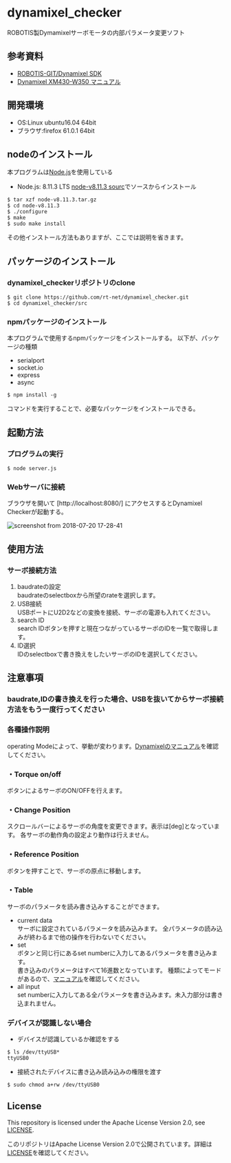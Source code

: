 # dynamixel_checker
ROBOTIS製Dymamixelサーボモータの内部パラメータ変更ソフト

## 参考資料
 * [ROBOTIS-GIT/Dynamixel SDK](https://github.com/ROBOTIS-GIT/DynamixelSDK)
 * [Dynamixel XM430-W350 マニュアル](http://www.besttechnology.co.jp/modules/knowledge/?Dynamixel%20XM430-W350)

## 開発環境
 - OS:Linux ubuntu16.04 64bit
 - ブラウザ:firefox 61.0.1 64bit
 
## nodeのインストール
   本プログラムは[Node.js](https://nodejs.org/ja/)を使用している  

   - Node.js: 8.11.3 LTS
    [node-v8.11.3 sourc](https://nodejs.org/dist/v8.11.3/node-v8.11.3.tar.gz)でソースからインストール
   ``` 
   $ tar xzf node-v8.11.3.tar.gz
   $ cd node-v8.11.3
   $ ./configure
   $ make
   $ sudo make install 
   ```
   その他インストール方法もありますが、ここでは説明を省きます。

## パッケージのインストール
   ### dynamixel_checkerリポジトリのclone
   ```
   $ git clone https://github.com/rt-net/dynamixel_checker.git 
   $ cd dynamixel_checker/src
   ```
   ### npmパッケージのインストール
   本プログラムで使用するnpmパッケージをインストールする。
   以下が、パッケージの種類
   - serialport
   - socket.io
   - express
   - async
   
   ```
   $ npm install -g
   ```
   コマンドを実行することで、必要なパッケージをインストールできる。
   
## 起動方法
 ### プログラムの実行
   ```
   $ node server.js 
   ```
 ### Webサーバに接続
   ブラウザを開いて [http://localhost:8080/] にアクセスするとDynamixel Checkerが起動する。
   
   ![screenshot from 2018-07-20 17-28-41](https://user-images.githubusercontent.com/12367951/42992244-f39f4cee-8c42-11e8-8929-bc0b1d83ccca.png)

## 使用方法
 ### サーボ接続方法
 1. baudrateの設定    
  baudrateのselectboxから所望のrateを選択します。
 1. USB接続    
  USBポートにU2D2などの変換を接続、サーボの電源も入れてください。
 1. search ID   
  search IDボタンを押すと現在つながっているサーボのIDを一覧で取得します。
 1. ID選択   
  IDのselectboxで書き換えをしたいサーボのIDを選択してください。
  ## 注意事項
   ### baudrate,IDの書き換えを行った場合、USBを抜いてからサーボ接続方法をもう一度行ってください
  
 ### 各種操作説明
 operating Modeによって、挙動が変わります。[Dynamixelのマニュアル](http://www.besttechnology.co.jp/modules/knowledge/?Dynamixel%20XM430-W350)を確認してください。
 ### ・Torque on/off
 ボタンによるサーボのON/OFFを行えます。
 ### ・Change Position
 スクロールバーによるサーボの角度を変更できます。表示は[deg]となっています。
 各サーボの動作角の設定より動作は行えません。
 ### ・Reference Position
 ボタンを押すことで、サーボの原点に移動します。
 ### ・Table
 サーボのパラメータを読み書き込みすることができます。
 * current data     
 サーボに設定されているパラメータを読み込みます。
 全パラメータの読み込みが終わるまで他の操作を行わないでください。    
 * set      
 ボタンと同じ行にあるset numberに入力してあるパラメータを書き込みます。     
 書き込みのパラメータはすべて16進数となっています。
 種類によってモードがあるので、[マニュアル](http://www.besttechnology.co.jp/modules/knowledge/?Dynamixel%20XM430-W350)を確認してください。     
 * all input      
 set numberに入力してある全パラメータを書き込みます。未入力部分は書き込まれません。    

 ### デバイスが認識しない場合 
   * デバイスが認識しているか確認をする
   ```
   $ ls /dev/ttyUSB*  
   ttyUSB0
   ```
   * 接続されたデバイスに書き込み読み込みの権限を渡す
   ```
   $ sudo chmod a+rw /dev/ttyUSB0 
   ```
## License

This repository is licensed under the Apache License Version 2.0, see [LICENSE](./LICENSE).

このリポジトリはApache License Version 2.0で公開されています。詳細は[LICENSE](./LICENSE)を確認してください。
